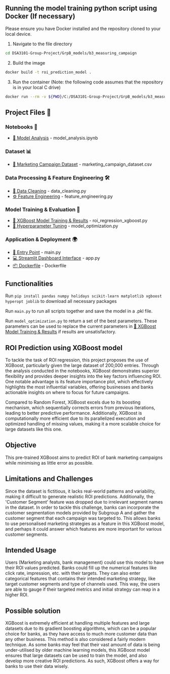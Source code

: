 ## Running the model training python script using Docker (If necessary)
Please ensure you have Docker installed and the repository cloned to your local device.
1. Navigate to the file directory
  ```bash
  cd DSA3101-Group-Project/GrpB_models/b3_measuring_campaign
  ```

2. Build the image
  ```bash
  docker build -t roi_prediction_model .
  ```
3. Run the container (Note: the following code assumes that the repository is in your local C drive)
  ```bash
  docker run --rm -v ${PWD}/C:/DSA3101-Group-Project/GrpB_models/b3_measuring_campaign roi_prediction_model
  ```
## Project Files 📂

### Notebooks 📖
- [📓 Model Analysis](https://github.com/Yihe-Harry/DSA3101-Group-Project/blob/main/GrpB_models/b3_measuring_campaign_roi/model_analysis.ipynb) - model_analysis.ipynb

### Dataset 📊
- [📂 Marketing Campaign Dataset](https://github.com/Yihe-Harry/DSA3101-Group-Project/blob/main/GrpB_models/b3_measuring_campaign_roi/marketing_campaign_dataset.csv) - marketing_campaign_dataset.csv

### Data Processing & Feature Engineering 🛠️
- [🔄 Data Cleaning](https://github.com/Yihe-Harry/DSA3101-Group-Project/blob/main/GrpB_models/b3_measuring_campaign_roi/data_cleaning.py) - data_cleaning.py
- [⚙️ Feature Engineering](https://github.com/Yihe-Harry/DSA3101-Group-Project/blob/main/GrpB_models/b3_measuring_campaign_roi/feature_engineering.py) - feature_engineering.py

### Model Training & Evaluation 🤖
- [🚀 XGBoost Model Training & Results](https://github.com/Yihe-Harry/DSA3101-Group-Project/blob/main/GrpB_models/b3_measuring_campaign_roi/roi_regression_xgboost.py) - roi_regression_xgboost.py
- [🎯 Hyperparameter Tuning](https://github.com/Yihe-Harry/DSA3101-Group-Project/blob/main/GrpB_models/b3_measuring_campaign_roi/model_optimization.py) - model_optimization.py

### Application & Deployment 🌍
- [🚪 Entry Point](https://github.com/Yihe-Harry/DSA3101-Group-Project/blob/main/GrpB_models/b3_measuring_campaign_roi/main.py) - main.py
- [💻 Streamlit Dashboard Interface](https://github.com/Yihe-Harry/DSA3101-Group-Project/blob/main/GrpB_models/b3_measuring_campaign_roi/app.py) - app.py
- [📦 Dockerfile](https://github.com/Yihe-Harry/DSA3101-Group-Project/blob/main/GrpB_models/b3_measuring_campaign_roi/Dockerfile) - Dockerfile

## Functionalities

Run `pip install pandas numpy holidays scikit-learn matplotlib xgboost hyperopt joblib` to download all necessary packages

Run `main.py` to run all scripts together and save the model in a .pkl file.

Run `model_optimization.py` to return a set of the best parameters. These parameters can be used to replace the current parameters in [🚀 XGBoost Model Training & Results](https://github.com/Yihe-Harry/DSA3101-Group-Project/blob/main/GrpB_models/b3_measuring_campaign_roi/roi_regression_xgboost.py) if results are unsatisfactory.

## ROI Prediction using XGBoost model

To tackle the task of ROI regression, this project proposes the use of XGBoost, particularly given the large dataset of 200,000 entries. Through the analysis conducted in the notebooks, XGBoost demonstrates superior flexibility and provides deeper insights into the key factors influencing ROI. One notable advantage is its feature importance plot, which effectively highlights the most influential variables, offering businesses and banks actionable insights on where to focus for future campaigns.

Compared to Random Forest, XGBoost excels due to its boosting mechanism, which sequentially corrects errors from previous iterations, leading to better predictive performance. Additionally, XGBoost is computationally more efficient due to its parallelized execution and optimized handling of missing values, making it a more scalable choice for large datasets like this one.

## Objective

This pre-trained XGBoost aims to predict ROI of bank marketing campaigns while minimising as little error as possible.

## Limitations and Challenges

Since the dataset is fictitious, it lacks real-world patterns and variability, making it difficult to generate realistic ROI predictions. Additionally, the 'Customer Segment' feature was dropped due to irrelevant segment names in the dataset. In order to tackle this challenge, banks can incorporate the customer segmentation models provided by Subgroup A and gather the customer segment that each campaign was targeted to. This allows banks to use personalised marketing strategies as a feature in this XGBoost model, and perhaps it could answer which features are more important for various customer segments.

## Intended Usage

Users (Marketing analysts, bank management) could use this model to have their ROI values predicted. Banks could fill up the numerical features like click rate, impression, etc. with their targets. They can also enter categorical features that contains their intended marketing strategy, like target customer segments and type of channels used. This way, the users are able to gauge if their targeted metrics and initial strategy can reap in a higher ROI.

## Possible solution

XGBoost is extremely efficient at handling multiple features and large datasets due to its gradient boosting algorithms, which can be a popular choice for banks, as they have access to much more customer data than any other business. This method is also considered a fairly modern technique. As some banks may feel that their vast amount of data is being under-utilised by older machine learning models, this XGBoost model ensures that large datasets can be used to train the model, and also develop more creative ROI predictions. As such, XGBoost offers a way for banks to use their data wisely.
